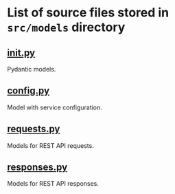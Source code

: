# List of source files stored in `src/models` directory

## [__init__.py](__init__.py)
Pydantic models.

## [config.py](config.py)
Model with service configuration.

## [requests.py](requests.py)
Models for REST API requests.

## [responses.py](responses.py)
Models for REST API responses.

